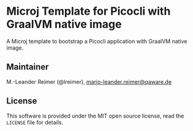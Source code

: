 # Microj Template for Picocli with GraalVM native image

A Microj template to bootstrap a Picocli application with GraalVM native image.

## Maintainer

M.-Leander Reimer (@lreimer), <mario-leander.reimer@qaware.de>

## License

This software is provided under the MIT open source license, read the `LICENSE`
file for details.